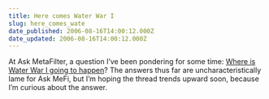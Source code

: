 ```yaml
---
title: Here comes Water War I
slug: here_comes_wate
date_published: 2006-08-16T14:00:12.000Z
date_updated: 2006-08-16T14:00:12.000Z
---
```


At Ask MetaFilter, a question I’ve been pondering for some time: [Where is Water War I going to happen](http://ask.metafilter.com/mefi/44322)? The answers thus far are uncharacteristically lame for Ask MeFi, but I’m hoping the thread trends upward soon, because I’m curious about the answer.
